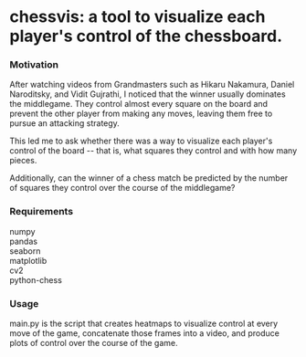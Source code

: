 # chessvis: a tool to visualize each player's control of the chessboard.

### Motivation

After watching videos from Grandmasters such as Hikaru Nakamura, Daniel Naroditsky, and Vidit Gujrathi, I noticed that the winner usually dominates the middlegame. They control almost every square on the board and prevent the other player from making any moves, leaving them free to pursue an attacking strategy. 

This led me to ask whether there was a way to visualize each player's control of the board -- that is, what squares they control and with how many pieces.

Additionally, can the winner of a chess match be predicted by the number of squares they control over the course of the middlegame?

### Requirements
numpy  
pandas  
seaborn  
matplotlib  
cv2  
python-chess  

### Usage
main.py is the script that creates heatmaps to visualize control at every move of the game, concatenate those frames into a video, and produce plots of control over the course of the game.


